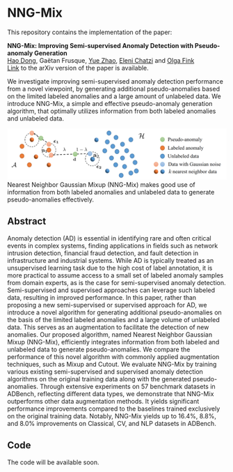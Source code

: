 # NNG-Mix

This repository contains the implementation of the paper:

**NNG-Mix: Improving Semi-supervised Anomaly Detection with Pseudo-anomaly Generation**  
[Hao Dong](https://sites.google.com/view/dong-hao/), Gaëtan Frusque, [Yue Zhao](https://viterbi-web.usc.edu/~yzhao010/), [Eleni Chatzi](https://chatzi.ibk.ethz.ch/about-us/people/prof-dr-eleni-chatzi.html) and [Olga Fink](https://people.epfl.ch/olga.fink?lang=en)  
[Link](https://arxiv.org/abs/2311.11961) to the arXiv version of the paper is available.

We investigate improving semi-supervised anomaly detection performance from a novel viewpoint, by generating additional pseudo-anomalies based on the limited labeled anomalies and a large amount of unlabeled data. We introduce NNG-Mix, a simple and effective pseudo-anomaly generation algorithm, that optimally utilizes information from both labeled anomalies and unlabeled data.

<img src="pics/NNG-Mix.png" width="800">
Nearest Neighbor Gaussian Mixup (NNG-Mix) makes good use of information from both labeled anomalies and unlabeled data to generate pseudo-anomalies effectively.

## Abstract
Anomaly detection (AD) is essential in identifying rare and often critical events in complex systems, finding applications in fields such as network intrusion detection, financial fraud detection, and fault detection in infrastructure and industrial systems. While AD is typically treated as an unsupervised learning task due to the high cost of label annotation, it is more practical to assume access to a small set of labeled anomaly samples from domain experts, as is the case for semi-supervised anomaly detection. Semi-supervised and supervised approaches can leverage such labeled data, resulting in improved performance. In this paper, rather than proposing a new semi-supervised or supervised approach for AD, we introduce a novel algorithm for generating additional pseudo-anomalies on the basis of the limited labeled anomalies and a large volume of unlabeled data. This serves as an augmentation to facilitate the detection of new anomalies. Our proposed algorithm, named Nearest Neighbor Gaussian Mixup (NNG-Mix), efficiently integrates information from both labeled and unlabeled data to generate pseudo-anomalies. We compare the performance of this novel algorithm with commonly applied augmentation techniques, such as Mixup and Cutout. We evaluate NNG-Mix by training various existing semi-supervised and supervised anomaly detection algorithms on the original training data along with the generated pseudo-anomalies. Through extensive experiments on 57 benchmark datasets in ADBench, reflecting different data types, we demonstrate that NNG-Mix outperforms other data augmentation methods. It yields significant performance improvements compared to the baselines trained exclusively on the original training data. Notably, NNG-Mix yields up to 16.4%, 8.8%, and 8.0% improvements on Classical, CV, and NLP datasets in ADBench.

## Code
The code will be available soon.
